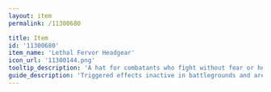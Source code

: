 ```yaml
---
layout: item
permalink: /11300680

title: Item
id: '11300680'
item_name: 'Lethal Fervor Headgear'
icon_url: '11300144.png'
tooltip_description: 'A hat for combatants who fight without fear or hesitation.'
guide_description: 'Triggered effects inactive in battlegrounds and arenas.'
---
```

